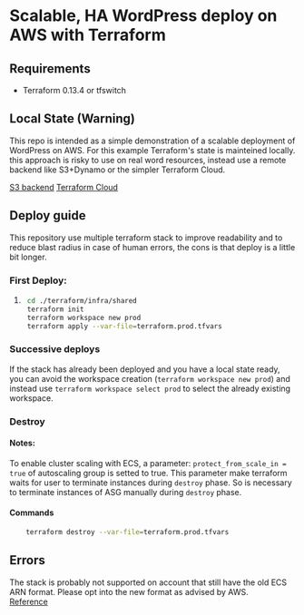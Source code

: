 # Scalable, HA WordPress deploy on AWS with Terraform

## Requirements

- Terraform 0.13.4 or tfswitch

## Local State (Warning)

This repo is intended as a simple demonstration of a scalable deployment of WordPress on AWS. For this example Terraform's state is mainteined locally. this approach is risky to use on real word resources, instead use a remote backend like S3+Dynamo or the simpler Terraform Cloud.  

[S3 backend](https://www.terraform.io/docs/backends/types/s3.html)
[Terraform Cloud](https://www.terraform.io/)

## Deploy guide

This repository use multiple terraform stack to improve readability and to reduce blast radius in case of human errors, the cons is that deploy is a little bit longer. 

### First Deploy:  

1. ```bash
    cd ./terraform/infra/shared
    terraform init
    terraform workspace new prod
    terraform apply --var-file=terraform.prod.tfvars
    ```

### Successive deploys

If the stack has already been deployed and you have a local state ready, you can avoid the workspace creation (`terraform workspace new prod`) and instead use `terraform workspace select prod` to select the already existing workspace.

### Destroy

#### Notes:  

To enable cluster scaling with ECS, a parameter: `protect_from_scale_in = true` of autoscaling group is setted to true. This parameter make terraform waits for user to terminate
instances during `destroy` phase. So is necessary to terminate instances of ASG manually during `destroy` phase.

#### Commands

```bash
    terraform destroy --var-file=terraform.prod.tfvars
```

## Errors

The stack is probably not supported on account that still have the old ECS ARN format. Please opt into the new format as advised by AWS.  
[Reference](https://docs.aws.amazon.com/AmazonECS/latest/developerguide/ecs-account-settings.html#ecs-resource-ids)  